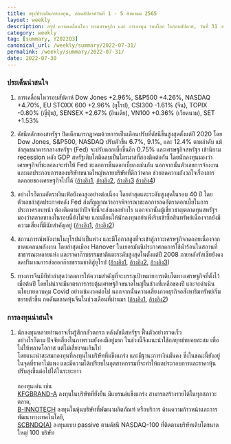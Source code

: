 ```yaml
---
title: สรุปประเด็นการลงทุน, ก่อนสัปดาห์วันที่ 1 - 5 สิงหาคม 2565
layout: weekly
description: สรุป ความเคลื่อนไหว ทางเศรษฐกิจ และ การลงทุน รอบโลก ในรอบสัปดาห์, วันที่ 31 กรกฎาคม 2565
category: weekly
tag: [summary, Y2022Q3]
canonical_url: /weekly/summary/2022-07-31/
permalink: /weekly/summary/2022-07-31/
date: 2022-07-30
---
```


### ประเด็นน่าสนใจ

1. การเคลื่อนไหวรอบสัปดาห์ Dow Jones +2.96%, S&P500 +4.26%, NASDAQ +4.70%, EU STOXX 600 +2.96% (ยุโรป), CSI300 -1.61% (จีน), TOPIX -0.80% (ญี่ปุ่น), SENSEX +2.67% (อินเดีย), VN100 +0.36% (เวียดนาม), SET +1.53%

2. ดัชนีหลักของสหรัฐฯ ปิดเดือนกรกฎาคมด้วยการเป็นเดือนปรับที่ดัชนีขึ้นสูงสุดตั้งแต่ปี 2020 โดย Dow Jones, S&P500, NASDAQ ปรับตัวขึ้น 6.7%, 9.1%, และ 12.4% ตามลำดับ แม้ล่าสุดธนาคารกลางสหรัฐฯ (Fed) จะปรับดอกเบี้ยขึ้นอีก 0.75% และเศรษฐกิจสหรัฐฯ เข้านิยาม recession หลัง GDP สหรัฐเติบโตติดลบเป็นไตรมาสที่สองติดต่อกัน โดยนักลงทุนมองว่าเศรษฐกิจที่ชะลอลงจะทำให้ Fed ชะลอการขึ้นดอกเบี้ยลงเช่นกัน นอกจากนั้นตัวเลขการจ้างงาน และผลประกอบการของบริษัทขนาดใหญ่หลายบริษัทที่ดีกว่าคาด ช่วยลดความกังวลใจเรื่องการถดถอยของเศรษฐกิจไปได้
([อ้างอิง1](https://www.cnbc.com/2022/07/28/stock-market-news-updates-open-to-close-future.html), 
[อ้างอิง2](https://www.cnbc.com/2022/07/27/fed-decision-july-2022-.html), 
[อ้างอิง3](https://www.cnbc.com/2022/07/28/gdp-q2-.html) 
[อ้างอิง4](https://www.cnbc.com/2022/07/28/yellen-says-the-economy-is-not-in-a-recession-despite-gdp-slump.html)) 

3. อย่างไรก็ตามอัตราเงินเฟ้อยังคงสูงอย่างต่อเนื่อง โดยล่าสุดแตะระดับสูงสุดในรอบ 40 ปี โดยตัวเลขล่าสุดประกาศหลัง Fed ส่งสัญญาณว่าอาจพิจารณาชะลอการลดอัตราดอกเบี้ยในการประกาศรอบหน้า ต้องติดตามว่าปัจจัยนี้จะส่งผลอย่างไร นอกจากนั้นผู้เชี่ยวชาญตลาดทุนสหรัฐฯ มองว่าตลาดขาลงในรอบนี้ยังไม่จบ และเตือนให้นักลงทุนอย่าเพิ่งรีบเข้าซื้อสินทรัพย์เนื่องจากยังมีความเสี่ยงที่มีนัยสำคัญอยู่
([อ้างอิง1](https://www.cnbc.com/2022/07/29/inflation-figure-that-the-fed-follows-closely-hits-highest-level-since-january-1982.html), 
[อ้างอิง2](https://www.cnbc.com/2022/07/27/market-jump-after-fed-hike-is-trap-morgan-stanley-warns-investors-.html))

4. สถานการณ์พลังงานในยุโรปน่าเป็นห่วง และมีโอกาสสูงที่จะเข้าสู่ภาวะเศรษฐกิจถดถอยเนื่องจากขาดแคลนพลังงาน โดยล่าสุดเมือง Hanover ในเยอรมันนีประกาศลดการใช้น้ำร้อนในสถานที่สาธารณะหลายแห่ง และราคาก๊าซธรรมชาติแตะระดับสูงสุดในตั้งแต่ปี 2008 ภายหลังรัสเซียยังคงลดปริมาณการส่งออกก๊าซธรรมชาติสู่ยุโรป
([อ้างอิง1](https://www.cnbc.com/2022/07/27/putins-new-gas-squeeze-condemns-europe-to-recession-and-winter-of-rationing.html), 
[อ้างอิง2](https://www.cnbc.com/2022/07/29/hanover-bans-hot-showers-as-russian-gas-crisis-begins-to-bite.html), 
[อ้างอิง3](https://www.cnbc.com/2022/07/26/natural-gas-hits-highest-level-since-2008-on-pace-for-best-month-ever-as-russia-cuts-supply.html)) 

5. ทางการจีนมีทีท่าล่าสุดว่าลดการให้ความสำคัญที่จะบรรลุเป้าหมายการเติบโตทางเศรษฐกิจที่ตั้งไว้เมื่อต้นปี โดยไม่น่าจะมีมาตรการกระตุ้นเศรษฐกิจขนาดใหญ่ในช่วงที่เหลือของปี และจะดำเนินนโยบายควบคุม Covid อย่างเข้มงวดต่อไป นอกจากนั้นความเสี่ยงภาคธุรกิจอสังหาริมทรัพย์เริ่มขยายตัวขึ้น กดดันตลาดหุ้นจีนในช่วงเดือนที่ผ่านมา
([อ้างอิง1](https://www.cnbc.com/2022/07/28/china-signals-no-big-stimulus-is-coming-while-covid-controls-remain.html), 
[อ้างอิง2](https://www.cnbc.com/2022/07/27/chinas-property-sales-set-for-a-worse-plunge-than-in-2008-sp-says.html)) 



### การลงทุนน่าสนใจ

1. นักลงทุนหลายท่านอาจเริ่มรู้สึกกลัวตกรถ หลังดัชนีสหรัฐฯ ฟื้นตัวอย่างรวดเร็ว  
อย่างไรก็ตาม ปัจจัยเสี่ยงในภาพรวมยังคงมีอยู่มาก ในช่วงนี้จึงแนะนำใช้กลยุทธ์ทยอยสะสม เพื่อไม่ให้พลาดโอกาส แต่ไม่เสี่ยงจนเกินไป  
โดยแนะนำสะสมกองทุนที่ลงทุนในบริษัทที่แข็งแกร่ง และมีฐานะการเงินมั่นคง ซึ่งในขณะนี้ยังอยู่ในจุดที่ราคาไม่แพง และมีความได้เปรียบในอุตสาหกรรมที่จะทำให้ผลประกอบการและราคาหุ้นปรับสุงขึ้นต่อไปได้ในระยะยาว<br><br>
กองทุนเด่น เช่น  
[KFGBRAND-A](https://www.finnomena.com/fund/KFGBRAND-A) ลงทุนในบริษัทที่ยั่งยืน มีแบรนด์แข็งแกร่ง สามารถสร้างรายได้ในทุกสภาวะตลาด,  
[B-INNOTECH](https://www.finnomena.com/fund/B-INNOTECH) ลงทุนในหุ้นบริษัทที่พัฒนาผลิตภัณฑ์ หรือบริการ ด้านความก้าวหน้าและการพัฒนาทางเทคโนโลยี,  
[SCBNDQ(A)](https://www.finnomena.com/fund/SCBNDQ(A)) ลงทุนแบบ passive ตามดัชนี NASDAQ-100 ที่ติดตามบริษัทเติบโตขนาดใหญ่ 100 บริษัท
